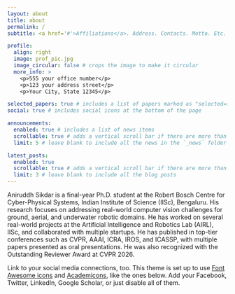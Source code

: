 ```yaml
---
layout: about
title: about
permalink: /
subtitle: <a href='#'>Affiliations</a>. Address. Contacts. Motto. Etc.

profile:
  align: right
  image: prof_pic.jpg
  image_circular: false # crops the image to make it circular
  more_info: >
    <p>555 your office number</p>
    <p>123 your address street</p>
    <p>Your City, State 12345</p>

selected_papers: true # includes a list of papers marked as "selected={true}"
social: true # includes social icons at the bottom of the page

announcements:
  enabled: true # includes a list of news items
  scrollable: true # adds a vertical scroll bar if there are more than 3 news items
  limit: 5 # leave blank to include all the news in the `_news` folder

latest_posts:
  enabled: true
  scrollable: true # adds a vertical scroll bar if there are more than 3 new posts items
  limit: 3 # leave blank to include all the blog posts
---
```

Aniruddh Sikdar is a final-year Ph.D. student at the Robert Bosch Centre for Cyber-Physical Systems, Indian Institute of Science (IISc), Bengaluru. His research focuses on addressing real-world computer vision challenges for ground, aerial, and underwater robotic domains. He has worked on several real-world projects at the Artificial Intelligence and Robotics Lab (AIRL), IISc, and collaborated with multiple startups. He has published in top-tier conferences such as CVPR, AAAI, ICRA, IROS, and ICASSP, with multiple papers presented as oral presentations. He was also recognized with the Outstanding Reviewer Award at CVPR 2026.

Link to your social media connections, too. This theme is set up to use [Font Awesome icons](https://fontawesome.com/) and [Academicons](https://jpswalsh.github.io/academicons/), like the ones below. Add your Facebook, Twitter, LinkedIn, Google Scholar, or just disable all of them.
